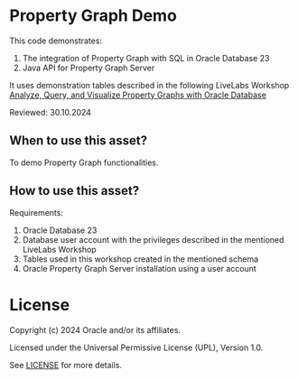 # Property Graph Demo

This code demonstrates:
   1. The integration of Property Graph with SQL in Oracle Database 23
   2. Java API for Property Graph Server

It uses demonstration tables described in the following LiveLabs Workshop [Analyze, Query, and Visualize Property Graphs with Oracle Database](https://apexapps.oracle.com/pls/apex/r/dbpm/livelabs/run-workshop?p210_wid=686&p210_wec=&session=108772142407826)

Reviewed: 30.10.2024

## When to use this asset?

To demo Property Graph functionalities. 

## How to use this asset?

Requirements:
   1. Oracle Database 23
   2. Database user account with the privileges described in the mentioned LiveLabs Workshop
   3. Tables used in this workshop created in the mentioned schema
   4. Oracle Property Graph Server installation using a user account

# License

Copyright (c) 2024 Oracle and/or its affiliates.

Licensed under the Universal Permissive License (UPL), Version 1.0.

See [LICENSE](https://github.com/oracle-devrel/technology-engineering/blob/main/LICENSE) for more details.
